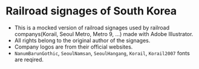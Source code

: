 # Railroad signages of South Korea
- This is a mocked version of railroad signages used by railroad companys(Korail, Seoul Metro, Metro 9, ...) made with Adobe Illustrator.
- All rights belong to the original author of the signages.
- Company logos are from their official websites.
- `NanumBarunGothic`, `SeoulNamsan`, `SeoulHangang`, `Korail`, `Korail2007` fonts are reqired.